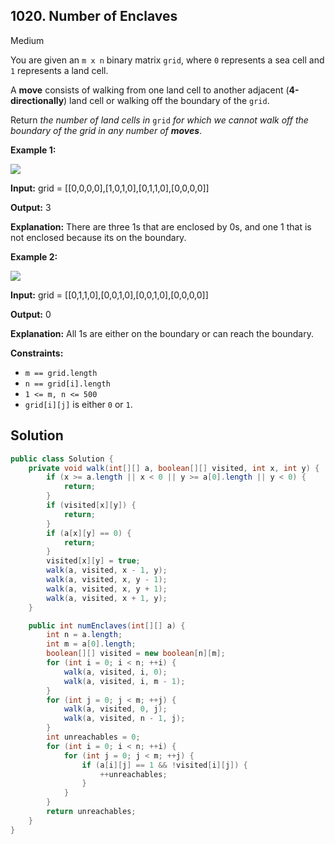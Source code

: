 ## 1020\. Number of Enclaves

Medium

You are given an `m x n` binary matrix `grid`, where `0` represents a sea cell and `1` represents a land cell.

A **move** consists of walking from one land cell to another adjacent (**4-directionally**) land cell or walking off the boundary of the `grid`.

Return _the number of land cells in_ `grid` _for which we cannot walk off the boundary of the grid in any number of **moves**_.

**Example 1:**

![](https://assets.leetcode.com/uploads/2021/02/18/enclaves1.jpg)

**Input:** grid = \[\[0,0,0,0],[1,0,1,0],[0,1,1,0],[0,0,0,0]]

**Output:** 3

**Explanation:** There are three 1s that are enclosed by 0s, and one 1 that is not enclosed because its on the boundary.

**Example 2:**

![](https://assets.leetcode.com/uploads/2021/02/18/enclaves2.jpg)

**Input:** grid = \[\[0,1,1,0],[0,0,1,0],[0,0,1,0],[0,0,0,0]]

**Output:** 0

**Explanation:** All 1s are either on the boundary or can reach the boundary.

**Constraints:**

*   `m == grid.length`
*   `n == grid[i].length`
*   `1 <= m, n <= 500`
*   `grid[i][j]` is either `0` or `1`.

## Solution

```java
public class Solution {
    private void walk(int[][] a, boolean[][] visited, int x, int y) {
        if (x >= a.length || x < 0 || y >= a[0].length || y < 0) {
            return;
        }
        if (visited[x][y]) {
            return;
        }
        if (a[x][y] == 0) {
            return;
        }
        visited[x][y] = true;
        walk(a, visited, x - 1, y);
        walk(a, visited, x, y - 1);
        walk(a, visited, x, y + 1);
        walk(a, visited, x + 1, y);
    }

    public int numEnclaves(int[][] a) {
        int n = a.length;
        int m = a[0].length;
        boolean[][] visited = new boolean[n][m];
        for (int i = 0; i < n; ++i) {
            walk(a, visited, i, 0);
            walk(a, visited, i, m - 1);
        }
        for (int j = 0; j < m; ++j) {
            walk(a, visited, 0, j);
            walk(a, visited, n - 1, j);
        }
        int unreachables = 0;
        for (int i = 0; i < n; ++i) {
            for (int j = 0; j < m; ++j) {
                if (a[i][j] == 1 && !visited[i][j]) {
                    ++unreachables;
                }
            }
        }
        return unreachables;
    }
}
```